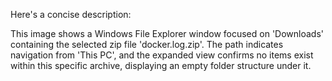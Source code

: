 Here's a concise description:

This image shows a Windows File Explorer window focused on 'Downloads' containing the selected zip file 'docker.log.zip'. The path indicates navigation from 'This PC', and the expanded view confirms no items exist within this specific archive, displaying an empty folder structure under it.